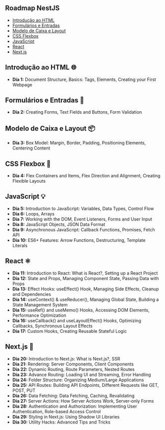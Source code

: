 ## Roadmap NestJS

- [Introdução ao HTML](#introdução-ao-html)
- [Formulários e Entradas](#formulários-e-entradas)
- [Modelo de Caixa e Layout](#modelo-de-caixa-e-layout)
- [CSS Flexbox](#css-flexbox)
- [JavaScript](#javascript)
- [React](#react)
- [Next.js](#nextjs)

## Introdução ao HTML 🌐

- **Dia 1:** Document Structure, Basics: Tags, Elements, Creating your First Webpage

## Formulários e Entradas 📝

- **Dia 2:** Creating Forms, Text Fields and Buttons, Form Validation

## Modelo de Caixa e Layout 📦

- **Dia 3:** Box Model: Margin, Border, Padding, Positioning Elements, Centering Content

## CSS Flexbox 🌟

- **Dia 4:** Flex Containers and Items, Flex Direction and Alignment, Creating Flexible Layouts

## JavaScript 💡

- **Dia 5:** Introduction to JavaScript: Variables, Data Types, Control Flow
- **Dia 6:** Loops, Arrays
- **Dia 7:** Working with the DOM, Event Listeners, Forms and User Input
- **Dia 8:** JavaScript Objects, JSON Data Format
- **Dia 9:** Asynchronous JavaScript: Callback Functions, Promises, Fetch API
- **Dia 10:** ES6+ Features: Arrow Functions, Destructuring, Template Literals

## React ⚛️

- **Dia 11:** Introduction to React: What is React?, Setting up a React Project
- **Dia 12:** State and Props, Managing Component State, Passing Data with Props
- **Dia 13:** Effect Hooks: useEffect() Hook, Managing Side Effects, Cleanup and Dependencies
- **Dia 14:** useContext() & useReducer(), Managing Global State, Building a State Management System
- **Dia 15:** useRef() and useMemo() Hooks, Accessing DOM Elements, Performance Optimization
- **Dia 16:** useCallback() and useLayoutEffect() Hooks, Optimizing Callbacks, Synchronous Layout Effects
- **Dia 17:** Custom Hooks, Creating Reusable Stateful Logic

## Next.js 📅

- **Dia 20:** Introduction to Next.js: What is Next.js?, SSR
- **Dia 21:** Rendering: Server Components, Client Components
- **Dia 22:** Dynamic Routing, Route Parameters, Nested Routes
- **Dia 23:** Advance Routing: Loading UI and Streaming, Error Handling
- **Dia 24:** Folder Structure: Organizing Medium/Large Applications
- **Dia 25:** API Routes: Building API Endpoints, Different Requests like GET, POST, PUT
- **Dia 26:** Data Fetching: Data Fetching, Caching, Revalidating
- **Dia 27:** Server Actions: How Server Actions Work, Server-only Forms
- **Dia 28:** Authentication and Authorization: Implementing User Authentication, Role-based Access Control
- **Dia 29:** Styling in Next.js: Using Shadow UI Libraries
- **Dia 30:** Utility Hacks: Advanced Tips and Tricks
